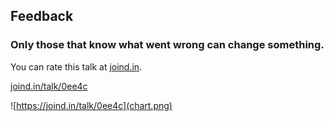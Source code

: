 ## Feedback

### Only those that know what went wrong can change something.</h3>
<div class="multicolumn">
<div>
<p>You can rate this talk at <a href="http://joind.in">joind.in</a>.</p>
<p><a href="https://joind.in/talk/0ee4c">joind.in/talk/0ee4c</a></p>
</div>
<div>

![https://joind.in/talk/0ee4c](chart.png)

</div>
</div>
